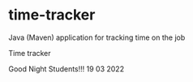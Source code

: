 # time-tracker
Java (Maven) application for tracking time on the job

Time tracker

Good Night Students!!! 19 03 2022
